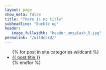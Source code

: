 ```yaml
---
layout: page
show_meta: false
title: "There is no title"
subheadline: "Buckle up"
header:
   image_fullwidth: "header_unsplash_5.jpg"
permalink: "/wildcard/"
---
```

<ul>
    {% for post in site.categories.wildcard %}
    <li><a href="{{ site.url }}{{ site.baseurl }}{{ post.url }}">{{ post.title }}</a></li>
    {% endfor %}
</ul>